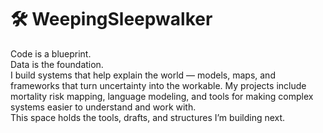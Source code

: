 
# 🛠️ WeepingSleepwalker

Code is a blueprint.  
Data is the foundation.  
I build systems that help explain the world — models, maps, and frameworks that turn uncertainty into the workable.
My projects include mortality risk mapping, language modeling, and tools for making complex systems easier to understand and work with.  
This space holds the tools, drafts, and structures I’m building next.
